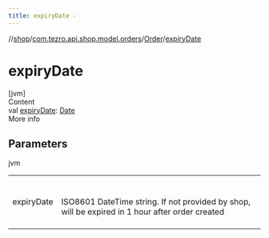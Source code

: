 ```yaml
---
title: expiryDate -
---
```

//[shop](../../../index.md)/[com.tezro.api.shop.model.orders](../index.md)/[Order](index.md)/[expiryDate](expiry-date.md)



# expiryDate  
[jvm]  
Content  
val [expiryDate](expiry-date.md): [Date](https://docs.oracle.com/javase/8/docs/api/java/util/Date.html)  
More info  


## Parameters  
  
jvm  
  
| | |
|---|---|
| <a name="com.tezro.api.shop.model.orders/Order/expiryDate/#/PointingToDeclaration/"></a>expiryDate| <a name="com.tezro.api.shop.model.orders/Order/expiryDate/#/PointingToDeclaration/"></a><br><br>ISO8601 DateTime string. If not provided by shop, will be expired in 1 hour after order created<br><br>|
  
  



